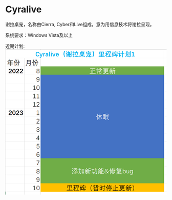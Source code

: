 # Cyralive
谢拉桌宠，名称由Cierra, Cyber和Live组成，意为用信息技术将谢拉呈现。

系统要求：Windows Vista及以上

近期计划:
![Cyralive（谢拉桌宠）里程碑计划1](./CyralivePlan.png)
